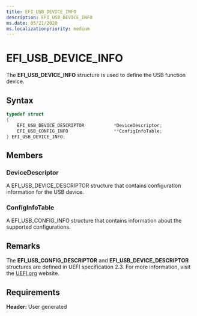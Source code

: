 ```yaml
---
title: EFI_USB_DEVICE_INFO
description: EFI_USB_DEVICE_INFO
ms.date: 05/21/2020
ms.localizationpriority: medium
---
```


# EFI\_USB\_DEVICE\_INFO

The **EFI\_USB\_DEVICE\_INFO** structure is used to define the USB function device.

## Syntax

```cpp
typedef struct
{
    EFI_USB_DEVICE_DESCRIPTOR           *DeviceDescriptor;
    EFI_USB_CONFIG_INFO                 **ConfigInfoTable;
} EFI_USB_DEVICE_INFO;
```

## Members

### DeviceDescriptor

A EFI\_USB\_DEVICE\_DESCRIPTOR structure that contains configuration information for the USB device.

### ConfigInfoTable

A EFI\_USB\_CONFIG\_INFO structure that contains information about the supported configurations.

## Remarks

The **EFI\_USB\_CONFIG\_DESCRIPTOR** and **EFI\_USB\_DEVICE\_DESCRIPTOR** structures are defined in UEFI specification 2.3. For more information, visit the [UEFI.org](https://uefi.org/specifications) website.

## Requirements

**Header:** User generated

